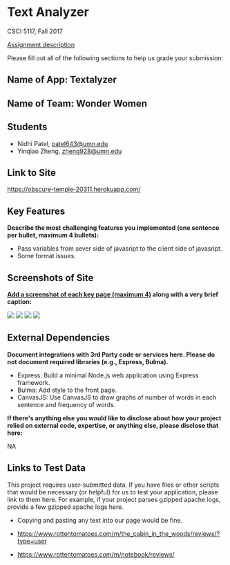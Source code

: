 # Text Analyzer

CSCI 5117, Fall 2017

[Assignment description](https://docs.google.com/document/d/1956Z3EZJi9RWU6JqPHEh5ZZBmDOKFex-HtsBLz66tt4/edit#)

Please fill out all of the following sections to help us grade your submission:


## Name of App: Textalyzer


## Name of Team: Wonder Women


## Students

* Nidhi Patel, patel643@umn.edu
* Yinqiao Zheng, zheng928@umn.edu


## Link to Site

<https://obscure-temple-20311.herokuapp.com/>


## Key Features

**Describe the most challenging features you implemented
(one sentence per bullet, maximum 4 bullets):**

* Pass variables from sever side of javasript to the client side of javasript.
* Some format issues.


## Screenshots of Site

**[Add a screenshot of each key page (maximum 4)](https://stackoverflow.com/questions/10189356/how-to-add-screenshot-to-readmes-in-github-repository)
along with a very brief caption:**

![](https://umn-5117-f17.github.io/module-1-group-assignment-wonder-women/public/images/1.png)
![](https://umn-5117-f17.github.io/module-1-group-assignment-wonder-women/public/images/2.png)
![](https://umn-5117-f17.github.io/module-1-group-assignment-wonder-women/public/images/3.png)
![](https://umn-5117-f17.github.io/module-1-group-assignment-wonder-women/public/images/4.png)

## External Dependencies

**Document integrations with 3rd Party code or services here.
Please do not document required libraries (e.g., Express, Bulma).**

* Express: Build a minimal Node.js web application using Express framework.
* Bulma: Add style to the front page.
* CanvasJS: Use CanvasJS to draw graphs of number of words in each sentence and frequency of words.


**If there's anything else you would like to disclose about how your project
relied on external code, expertise, or anything else, please disclose that
here:**

NA


## Links to Test Data

This project requires user-submitted data.  If you have files or other scripts 
that would be necessary (or helpful) for us to test your application, please 
link to them here.  For example, if your project parses gzipped apache logs, 
provide a few gzipped apache logs here.

* Copying and pasting any text into our page would be fine. 

* <https://www.rottentomatoes.com/m/the_cabin_in_the_woods/reviews/?type=user>
* <https://www.rottentomatoes.com/m/notebook/reviews/>

